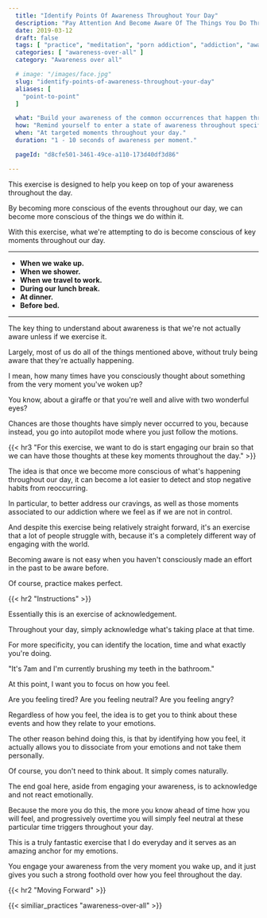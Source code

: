 ```yaml
---
  title: "Identify Points Of Awareness Throughout Your Day"
  description: "Pay Attention And Become Aware Of The Things You Do Throughout Your Day. The Intention Is To Allow You To Engage Your Mind In A Non-Reactive Way."
  date: 2019-03-12
  draft: false
  tags: [ "practice", "meditation", "porn addiction", "addiction", "awareness", "awareness exercises", "perspective", "nofap", "neverfap", "neverfap deluxe" ]
  categories: [ "awareness-over-all" ]
  category: "Awareness over all"

  # image: "/images/face.jpg"
  slug: "identify-points-of-awareness-throughout-your-day"
  aliases: [ 
    "point-to-point" 
  ]

  what: "Build your awareness of the common occurrences that happen throughout your day."
  how: "Remind yourself to enter a state of awareness throughout specific moments during your day."
  when: "At targeted moments throughout your day."
  duration: "1 - 10 seconds of awareness per moment."

  pageId: "d8cfe501-3461-49ce-a110-173d40df3d86"

---
```


<!-- VERY HAPPY WITH EDIT -->


This exercise is designed to help you keep on top of your awareness throughout the day.

By becoming more conscious of the events throughout our day, we can become more conscious of the things we do within it.

With this exercise, what we're attempting to do is become conscious of key moments throughout our day. 

<hr class="hrul"/>

- **When we wake up.**
- **When we shower.**
- **When we travel to work.**
- **During our lunch break.**
- **At dinner.**
- **Before bed.**

<hr class="hrul__bottom"/>



The key thing to understand about awareness is that we're not actually aware unless if we exercise it.

Largely, most of us do all of the things mentioned above, without truly being aware that they're actually happening.

I mean, how many times have you consciously thought about something from the very moment you've woken up?

You know, about a giraffe or that you're well and alive with two wonderful eyes?

Chances are those thoughts have simply never occurred to you, because instead, you go into autopilot mode where you just follow the motions.


{{< hr3 "For this exercise, we want to do is start engaging our brain so that we can have those thoughts at these key moments throughout the day." >}}


The idea is that once we become more conscious of what's happening throughout our day, it can become a lot easier to detect and stop negative habits from reoccurring. 

In particular, to better address our cravings, as well as those moments associated to our addiction where we feel as if we are not in control. 

And despite this exercise being relatively straight forward, it's an exercise that a lot of people struggle with, because it's a completely different way of engaging with the world.

Becoming aware is not easy when you haven't consciously made an effort in the past to be aware before.

Of course, practice makes perfect.


{{< hr2 "Instructions" >}}


Essentially this is an exercise of acknowledgement.

Throughout your day, simply acknowledge what's taking place at that time.

For more specificity, you can identify the location, time and what exactly you're doing.

"It's 7am and I'm currently brushing my teeth in the bathroom."

At this point, I want you to focus on how you feel.

Are you feeling tired? Are you feeling neutral? Are you feeling angry?

Regardless of how you feel, the idea is to get you to think about these events and how they relate to your emotions.

The other reason behind doing this, is that by identifying how you feel, it actually allows you to dissociate from your emotions and not take them personally. 

Of course, you don't need to think about. It simply comes naturally.

The end goal here, aside from engaging your awareness, is to acknowledge and not react emotionally.

Because the more you do this, the more you know ahead of time how you will feel, and progressively overtime you will simply feel neutral at these particular time triggers throughout your day. 

This is a truly fantastic exercise that I do everyday and it serves as an amazing anchor for my emotions.

You engage your awareness from the very moment you wake up, and it just gives you such a strong foothold over how you feel throughout the day.


{{< hr2 "Moving Forward" >}}

 

{{< similiar_practices "awareness-over-all" >}}


<!-- 
{{< hr2 "Additional Resources" >}}  -->

<!-- maybe link to other  -->

